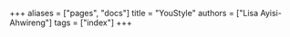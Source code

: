 +++
aliases = ["pages", "docs"]
title = "YouStyle"
authors = ["Lisa Ayisi-Ahwireng"]
tags = ["index"]
+++
